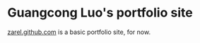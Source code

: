 Guangcong Luo's portfolio site
==============================

[zarel.github.com][1] is a basic portfolio site, for now.

  [1]: zarel.github.com
